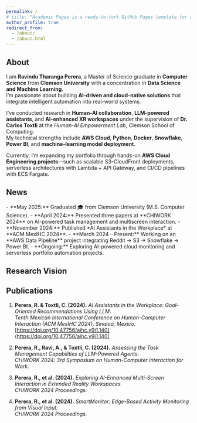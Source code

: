 ```yaml
---
permalink: /
# title: "Academic Pages is a ready-to-fork GitHub Pages template for academic personal websites"
author_profile: true
redirect_from: 
  - /about/
  - /about.html
---
```

## About
<div id=""></div>

I am **Ravindu Tharanga Perera**, a Master of Science graduate in **Computer Science** from **Clemson University** with a concentration in **Data Science and Machine Learning**.  
I’m passionate about building **AI-driven and cloud-native solutions** that integrate intelligent automation into real-world systems.

I’ve conducted research in **Human-AI collaboration**, **LLM-powered assistants**, and **AI-enhanced XR workspaces** under the supervision of **Dr. Carlos Toxtli** at the *Human-AI Empowerment Lab*, Clemson School of Computing.  
My technical strengths include **AWS Cloud**, **Python**, **Docker**, **Snowflake**, **Power BI**, and **machine-learning model deployment**.

Currently, I’m expanding my portfolio through hands-on **AWS Cloud Engineering projects**—such as scalable S3-CloudFront deployments, serverless architectures with Lambda + API Gateway, and CI/CD pipelines with ECS Fargate.
 
## News
<div id=""></div>
- **May 2025:** Graduated 🎓 from Clemson University (M.S. Computer Science).  
- **April 2024:** Presented three papers at **CHIWORK 2024** on AI-powered task management and multiscreen interaction.  
- **November 2024:** Published *AI Assistants in the Workplace* at **ACM MexIHC 2024**.  
- **March 2024 – Present:** Working on an **AWS Data Pipeline** project integrating Reddit → S3 → Snowflake → Power BI.  
- **Ongoing:** Exploring AI-powered cloud monitoring and serverless portfolio automation projects.



## Research Vision
<div id=""></div>

## Publications
<div id="publications"></div>

<!-- - [2024] *AI Assistants in the Workplace: Goal-Oriented Recommendations Using LLM.* ACM MexIHC 2024.  
- [2024] *Assessing the Task Management Capabilities of LLM-Powered Agents.* CHIWORK 24. -->


1. **Perera, R. & Toxtli, C. (2024).** *AI Assistants in the Workplace: Goal-Oriented Recommendations Using LLM.*  
   *Tenth Mexican International Conference on Human-Computer Interaction (ACM MexIHC 2024), Sinaloa, Mexico.*  
   [https://doi.org/10.47756/aihc.y9i1.140](https://doi.org/10.47756/aihc.y9i1.140)

2. **Perera, R., Ravi, A., & Toxtli, C. (2024).** *Assessing the Task Management Capabilities of LLM-Powered Agents.*  
   *CHIWORK 2024: 3rd Symposium on Human-Computer Interaction for Work.*  

3. **Perera, R., et al. (2024).** *Exploring AI-Enhanced Multi-Screen Interaction in Extended Reality Workspaces.*  
   *CHIWORK 2024 Proceedings.*

4. **Perera, R., et al. (2024).** *SmartMonitor: Edge-Based Activity Monitoring from Visual Input.*  
   *CHIWORK 2024 Proceedings.*
